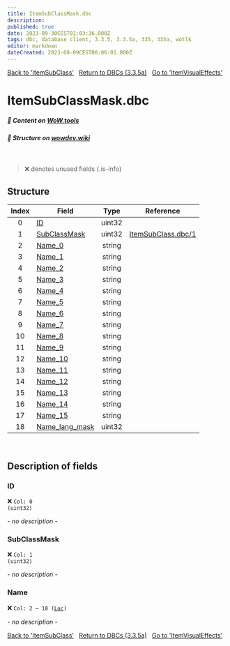 ```yaml
---
title: ItemSubClassMask.dbc
description:
published: true
date: 2023-09-30CEST01:03:36.000Z
tags: dbc, database client, 3.3.5, 3.3.5a, 335, 335a, wotlk
editor: markdown
dateCreated: 2023-08-09CEST00:06:01.000Z
---
```

<a href="https://trinitycore.info/files/DBC/335/itemsubclass" class="mt-5 v-btn v-btn--depressed v-btn--flat v-btn--outlined theme--light v-size--default darkblue--text text--lighten-3"><span class="v-btn__content"><i aria-hidden="true" class="v-icon notranslate v-icon--left mdi mdi-arrow-left theme--light"></i><span>Back to 'ItemSubClass'</span></span></a>&nbsp;&nbsp;&nbsp;<a href="https://trinitycore.info/files/DBC/335/home" class="mt-5 v-btn v-btn--depressed v-btn--flat v-btn--outlined theme--light v-size--default darkblue--text text--lighten-3"><span class="v-btn__content"><i aria-hidden="true" class="v-icon notranslate v-icon--left mdi mdi-home-outline theme--light"></i><span>Return to DBCs (3.3.5a)</span></span></a>&nbsp;&nbsp;&nbsp;<a href="https://trinitycore.info/files/DBC/335/itemvisualeffects" class="mt-5 v-btn v-btn--depressed v-btn--flat v-btn--outlined theme--light v-size--default darkblue--text text--lighten-3"><span class="v-btn__content"><span>Go to 'ItemVisualEffects'</span><i aria-hidden="true" class="v-icon notranslate v-icon--right mdi mdi-arrow-right theme--light"></i></span></a>

# ItemSubClassMask.dbc
##### :open_book: Content on [WoW.tools](https://wow.tools/dbc/?dbc=itemsubclassmask&build=3.3.5.12340)
##### :pencil: Structure on [wowdev.wiki](https://wowdev.wiki/DB/ItemSubClassMask)
&nbsp;

> :x: denotes unused fields
{.is-info}


## Structure

| Index | Field | Type | Reference |
| :---: | --- | :---: | --- |
| 0 | [ID](#id) | uint32 |  |
| 1 | [SubClassMask](#subclassmask) | uint32 | [ItemSubClass.dbc/1](/files/DBC/335/itemsubclass#subclassid) |
| 2 | [Name_0](#name) | string |  |
| 3 | [Name_1](#name) | string |  |
| 4 | [Name_2](#name) | string |  |
| 5 | [Name_3](#name) | string |  |
| 6 | [Name_4](#name) | string |  |
| 7 | [Name_5](#name) | string |  |
| 8 | [Name_6](#name) | string |  |
| 9 | [Name_7](#name) | string |  |
| 10 | [Name_8](#name) | string |  |
| 11 | [Name_9](#name) | string |  |
| 12 | [Name_10](#name) | string |  |
| 13 | [Name_11](#name) | string |  |
| 14 | [Name_12](#name) | string |  |
| 15 | [Name_13](#name) | string |  |
| 16 | [Name_14](#name) | string |  |
| 17 | [Name_15](#name) | string |  |
| 18 | [Name_lang_mask](#name) | uint32 |  |
&nbsp;
## Description of fields

### ID
:x: <code>Col: 0 (uint32)</code>

*- no description -*
&nbsp;

### SubClassMask
:x: <code>Col: 1 (uint32)</code>

*- no description -*
&nbsp;

### Name
:x: <code>Col: 2 &ndash; 18 ([Loc](/how-to/localization))</code>

*- no description -*
&nbsp;

<a href="https://trinitycore.info/files/DBC/335/itemsubclass" class="mt-5 v-btn v-btn--depressed v-btn--flat v-btn--outlined theme--light v-size--default darkblue--text text--lighten-3"><span class="v-btn__content"><i aria-hidden="true" class="v-icon notranslate v-icon--left mdi mdi-arrow-left theme--light"></i><span>Back to 'ItemSubClass'</span></span></a>&nbsp;&nbsp;&nbsp;<a href="https://trinitycore.info/files/DBC/335/home" class="mt-5 v-btn v-btn--depressed v-btn--flat v-btn--outlined theme--light v-size--default darkblue--text text--lighten-3"><span class="v-btn__content"><i aria-hidden="true" class="v-icon notranslate v-icon--left mdi mdi-home-outline theme--light"></i><span>Return to DBCs (3.3.5a)</span></span></a>&nbsp;&nbsp;&nbsp;<a href="https://trinitycore.info/files/DBC/335/itemvisualeffects" class="mt-5 v-btn v-btn--depressed v-btn--flat v-btn--outlined theme--light v-size--default darkblue--text text--lighten-3"><span class="v-btn__content"><span>Go to 'ItemVisualEffects'</span><i aria-hidden="true" class="v-icon notranslate v-icon--right mdi mdi-arrow-right theme--light"></i></span></a>
